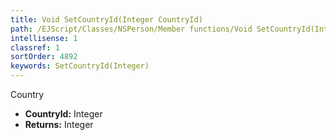 ```yaml
---
title: Void SetCountryId(Integer CountryId)
path: /EJScript/Classes/NSPerson/Member functions/Void SetCountryId(Integer p_0)
intellisense: 1
classref: 1
sortOrder: 4892
keywords: SetCountryId(Integer)
---
```



Country



* **CountryId:** Integer
* **Returns:** Integer


